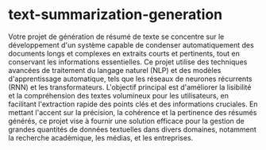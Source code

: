 # text-summarization-generation
Votre projet de génération de résumé de texte se concentre sur le développement d'un système capable de condenser automatiquement des documents longs et complexes en extraits courts et pertinents, tout en conservant les informations essentielles. Ce projet utilise des techniques avancées de traitement du langage naturel (NLP) et des modèles d'apprentissage automatique, tels que les réseaux de neurones récurrents (RNN) et les transformateurs. L'objectif principal est d'améliorer la lisibilité et la compréhension des textes volumineux pour les utilisateurs, en facilitant l'extraction rapide des points clés et des informations cruciales. En mettant l'accent sur la précision, la cohérence et la pertinence des résumés générés, ce projet vise à fournir une solution efficace pour la gestion de grandes quantités de données textuelles dans divers domaines, notamment la recherche académique, les médias, et les entreprises.
